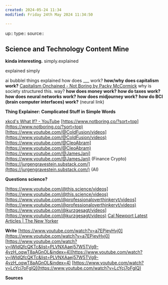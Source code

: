```yaml
---
created: 2024-05-24 11:34
modified: Friday 24th May 2024 11:34:50

---
```

up::
type::
source::
## Science and Technology Content Mine

**kinda interesting.**
simply.explained

explained simply

ai bubblel
things explained
how does ___ work?
**how/why does capitalism work?**
	[Capitalism Onchained - Not Boring by Packy McCormick](https://www.notboring.co/p/capitalism-onchained?publication_id=10025&post_id=136958177&isFreemail=true&r=f9r78)
	why is society structured this. way?
**how does money work?**
**how do taxes work?**
**how does neural networks work?**
**how does midjourney work?**
**how do BCI (brain computer interfaces) work?** (neural link)


**Thing Explainer: Complicated Stuff in Simple Words**

[xkcd's What If? - YouTube](https://www.youtube.com/@xkcd_whatif/videos)
[https://www.notboring.co/?sort=top](https://www.notboring.co/?sort=top)
[https://www.youtube.com/@ColdFusion/videos](https://www.youtube.com/@ColdFusion/videos)
[https://www.youtube.com/@CleoAbram](https://www.youtube.com/@CleoAbram)
[https://www.youtube.com/@JamesJani](https://www.youtube.com/@JamesJani) (Finance Crypto)
[https://jurgengravestein.substack.com/](https://jurgengravestein.substack.com/) (AI)

**Questions science?**

[https://www.youtube.com/@this.science/videos](https://www.youtube.com/@this.science/videos)
[https://www.youtube.com/@professionaloverthinkeryt/videos](https://www.youtube.com/@professionaloverthinkeryt/videos)
[https://www.youtube.com/@kurzgesagt/videos](https://www.youtube.com/@kurzgesagt/videos)
[Cal Newport Latest Articles | The New Yorker](https://www.newyorker.com/contributors/cal-newport)

**Write**
[https://www.youtube.com/watch?v=a7EPjeyHvj0](https://www.youtube.com/watch?v=a7EPjeyHvj0)
[https://www.youtube.com/watch?v=jWIdQfcQKTc&list=PLVNXAaej57W5TVg9-4vzH_oqwT8aAGnOL&index=4](https://www.youtube.com/watch?v=jWIdQfcQKTc&list=PLVNXAaej57W5TVg9-4vzH_oqwT8aAGnOL&index=4)
[https://www.youtube.com/watch?v=LcYcj7oFglQ](https://www.youtube.com/watch?v=LcYcj7oFglQ)

**Sources**
